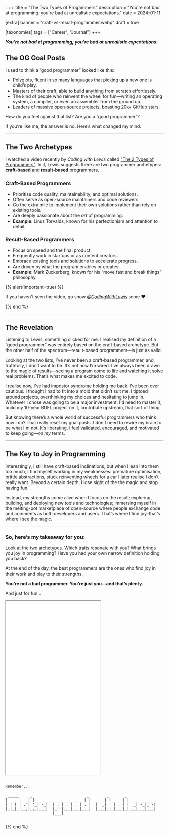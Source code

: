 +++
title = "The Two Types of Progammers"
description = "You're not bad at programming; you're bad at unrealistic expectations."
date = 2024-01-11

[extra]
banner = "craft-vs-result-programmer.webp"
draft = true

[taxonomies]
tags = ["Career", "Journal"]
+++

***You're not bad at programming; you're bad at unrealistic expectations.***


## The OG Goal Posts

I used to think a “good programmer” looked like this:

- Polyglots, fluent in so many languages that picking up a new one is child’s play.
- Masters of their craft, able to build anything from scratch effortlessly.
- The kind of people who reinvent the wheel for fun—writing an operating system, a compiler, or even an assembler from the ground up.
- Leaders of massive open-source projects, boasting 20k+ GitHub stars.

How do you feel against that list? Are you a “good programmer”?

If you’re like me, the answer is no. Here’s what changed my mind.

---

## The Two Archetypes

I watched a video recently by *Coding with Lewis* called ["The 2 Types of Programmers"](https://www.youtube.com/watch?v=lg1inngHGqQ). In it, Lewis suggests there are two programmer archetypes: **craft-based** and **result-based** programmers.

### **Craft-Based Programmers**
- Prioritise code quality, maintainability, and optimal solutions.
- Often serve as open-source maintainers and code reviewers.
- Go the extra mile to implement their own solutions rather than rely on existing tools.
- Are deeply passionate about the *art* of programming.
- **Example**: Linus Torvalds, known for his perfectionism and attention to detail.

### **Result-Based Programmers**
- Focus on speed and the final product.
- Frequently work in startups or as content creators.
- Embrace existing tools and solutions to accelerate progress.
- Are driven by what the program enables or creates.
- **Example**: Mark Zuckerberg, known for his “move fast and break things” philosophy.

{% alert(important=true) %}

If you haven't seen the video, go show [*@CodingWithLewis*](https://www.youtube.com/watch?v=lg1inngHGqQ) some ❤️

{% end %}

---

## The Revelation

Listening to Lewis, something clicked for me. I realised my definition of a “good programmer” was entirely based on the craft-based archetype. But the other half of the spectrum—result-based programmers—is just as valid.

Looking at the two lists, I’ve never been a craft-based programmer, and, truthfully, I don’t want to be. It’s not how I’m wired. I’ve always been drawn to the magic of results—seeing a program come to life and watching it solve real problems. That’s what makes me excited to code.

I realise now, I've had impostor syndrome holding me back. I've been over cautious. I thought I had to fit into a mold that didn’t suit me. I tiptoed around projects, overthinking my choices and hesitating to jump in. Whatever I chose was going to be a major investment: I'd need to master it, build my 10-year BDFL project on it, contribute upstream, that sort of thing.

But knowing there’s a whole world of successful programmers who think how I do? That really reset my goal posts. I don't need to rewire my brain to be what I'm not. It's liberating. I feel validated, encouraged, and motivated to keep going—on *my* terms.

---

## The Key to Joy in Programming

Interestingly, I still have craft-based inclinations, but when I lean into them too much, I find myself working in my weaknesses: premature optimisation, brittle abstractions, stuck reinventing wheels for a car I later realise I don’t really want. Beyond a certain depth, I lose sight of the the magic and stop having fun.

Instead, my strengths come alive when I focus on the result: exploring, building, and deploying new tools and technologies; immersing myself in the melting-pot marketplace of open-source where people exchange code and comments as both developers and users. That’s where I find joy–that’s where I see the magic.

---

### **So, here’s my takeaway for you:**

Look at the two archetypes. Which traits resonate with you? What brings you joy in programming? Have you had your own narrow definition holding you back?

At the end of the day, the best programmers are the ones who find joy in their work and play to their strengths.

**You’re not a bad programmer. You’re just you—and that’s plenty.**

And just for fun...
<iframe src="./slider.html" height=550></iframe>

```

Remember...
                                             
 _____     _                        _        _       _             
|     |___| |_ ___    ___ ___ ___ _| |   ___| |_ ___|_|___ ___ ___ 
| | | | .'| '_| -_|  | . | . | . | . |  |  _|   | . | |  _| -_|_ -|
|_|_|_|__,|_,_|___|  |_  |___|___|___|  |___|_|_|___|_|___|___|___|
                     |___|                                         


```
{% end %}
